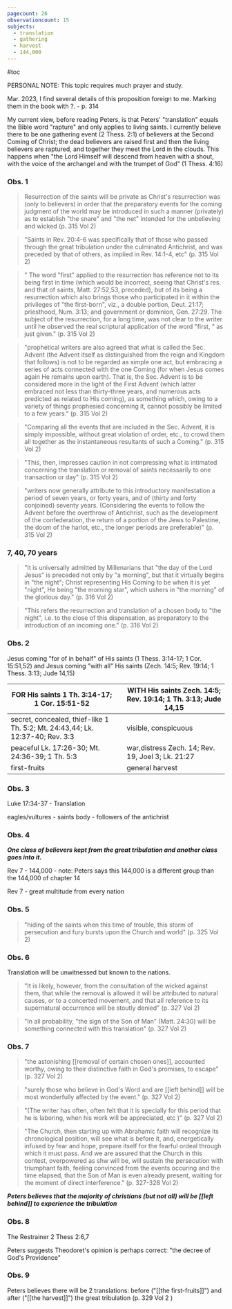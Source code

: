 ```yaml
---
pagecount: 26
observationcount: 15
subjects:
  - translation
  - gathering
  - harvest
  - 144,000
---
```

#toc

PERSONAL NOTE: This topic requires much prayer and study. 

Mar. 2023, I find several details of this proposition foreign to me.  Marking them in the book with ?. - p. 314

My current view, before reading Peters, is that Peters' "translation" equals the Bible word "rapture" and only applies to living saints.  I currently believe there to be one gathering event (2 Thess. 2:1) of believers at the Second Coming of Christ; the dead believers are raised first and then the living believers are raptured, and together they meet the Lord in the clouds. This happens when "the Lord Himself will descend from heaven with a shout, with the voice of the archangel and with the trumpet of God" (1 Thess. 4:16) 

### Obs. 1 
> Resurrection of the saints will be private as Christ's resurrection was (only to believers) in order that the preparatory events for the coming judgment of the world may be introduced in such a manner (privately) as to establish "the snare" and "the net" intended for the unbelieving and wicked (p. 315 Vol 2)

> "Saints in Rev. 20:4-6 was specifically that of those who passed through the great tribulation under the culminated Antichrist, and was preceded by that of others, as implied in Rev. 14:1-4, etc" (p. 315 Vol 2)

> " The word "first" applied to the resurrection has reference not to its being first in time (which would be incorrect, seeing that Christ's res. and that of saints, Matt. 27:52,53, preceded), but of its being a resurrection which also brings those who participated in it within the privileges of "the first-born", viz., a double portion, Deut. 21:17;  priesthood, Num. 3:13; and government or dominion, Gen. 27:29. The subject of the resurrection, for a long time, was not clear to the writer until he observed the real scriptural application of the word "first, " as just given." (p. 315 Vol 2)

> "prophetical writers are also agreed that what is called the Sec. Advent (the Advent itself as distinguished from the reign and Kingdom that follows) is not to be regarded as simple one act, but embracing a series of acts connected with the one Coming (for when Jesus comes again He remains upon earth).  That is, the Sec. Advent is to be considered more in the light of the First Advent (which latter embraced not less than thirty-three years, and numerous acts predicted as related to His coming), as something which, owing to a variety of things prophesied concerning it, cannot possibly be limited to a few years." (p. 315 Vol 2)

> "Comparing all the events that are included in the Sec. Advent, it is simply impossible, without great violation of order, etc., to crowd them all together as the instantaneous resultants of such a Coming." (p. 315 Vol 2)

> "This, then, impresses caution in not compressing what is intimated concerning the translation or removal of saints necessarily to one transaction or day" (p. 315 Vol 2)

> "writers now generally attribute to this introductory manifestation a period of seven years, or forty years, and of (thirty and forty conjoined) seventy years. (Considering the events to follow the Advent before the overthrow of Antichrist, such as the development of the confederation, the return of a portion of the Jews to Palestine, the doom of the harlot, etc., the longer periods are preferable)" (p. 315 Vol 2)

### 7, 40, 70 years


> "It is universally admitted by Millenarians that "the day of the Lord Jesus" is preceded not only by "a morning", but that it virtually begins in "the night"; Christ representing His Coming to be when it is yet "night", He being "the morning star", which ushers in "the morning" of the glorious day." (p. 316 Vol 2)

> "This refers the resurrection and translation of a chosen body to "the night", i.e. to the close of this dispensation, as preparatory to the introduction of an incoming one." (p. 316 Vol 2)



### Obs. 2
Jesus coming "for of in behalf" of His saints (1 Thess. 3:14-17; 1 Cor. 15:51,52) and Jesus coming "with all" His saints (Zech. 14:5; Rev. 19:14; 1 Thess. 3:13; Jude 14,15)


FOR His saints 1 Th. 3:14-17; 1 Cor. 15:51-52||WITH His saints Zech. 14:5; Rev. 19:14; 1 Th. 3:13; Jude 14,15
----|--------|---
secret, concealed, thief-like 1 Th. 5:2; Mt. 24:43,44; Lk. 12:37-40; Rev. 3:3||visible, conspicuous
peaceful Lk. 17:26-30; Mt. 24:36-39; 1 Th. 5:3||war,distress Zech. 14; Rev. 19, Joel 3; Lk. 21:27
first-fruits||general harvest


### Obs. 3
Luke 17:34-37 - Translation

eagles/vultures - saints
body - followers of the antichrist

### Obs. 4
***One class of believers kept from the great tribulation and another class goes into it.***

Rev 7 - 144,000 - note: Peters says this 144,000 is a different group than the 144,000 of chapter 14

Rev 7 - great multitude from every nation

### Obs. 5
> "hiding of the saints when this time of trouble, this storm of persecution and fury bursts upon the Church and world" (p. 325 Vol 2)

### Obs. 6
Translation will be unwitnessed but known to the nations.

> "It is likely, however, from the consultation of the wicked against them, that while the removal is allowed it will be attributed to natural causes, or to a concerted movement, and that all reference to its supernatural occurrence will be stoutly denied" (p. 327 Vol 2)

> "In all probability, "the sign of the Son of Man" (Matt. 24:30) will be something connected with this translation" (p. 327 Vol 2)



### Obs. 7
> "the astonishing [[removal of certain chosen ones]], accounted worthy, owing to their distinctive faith in God's promises, to escape" (p. 327 Vol 2)

> "surely those who believe in God's Word and are [[left behind]] will be most wonderfully affected by the event." (p. 327 Vol 2)

> "(The writer has often, often felt that it is specially for this period that he is laboring, when his work will be appreciated, etc )" (p. 327 Vol 2)

> "The Church, then starting up with Abrahamic faith will recognize its chronological position, will see what is before it, and, energetically infused by fear and hope, prepare itself for the fearful ordeal through which it must pass. And we are assured that the Church in this contest, overpowered as shw will be, will sustain the persecution with triumphant faith, feeling convinced from the events occuring and the time elapsed, that the Son of Man is even already present, waiting for the moment of direct interference." (p. 327-328 Vol 2)

***Peters believes that the majority of christians (but not all) will be [[left behind]] to experience the tribulation***


### Obs. 8
The Restrainer 2 Thess 2:6,7

Peters suggests Theodoret's opinion is perhaps correct: "the decree of God's Providence"

### Obs. 9
Peters believes there will be 2 translations: before ("[[the first-fruits]]") and after ("[[the harvest]]") the great tribulation (p. 329 Vol 2 )



